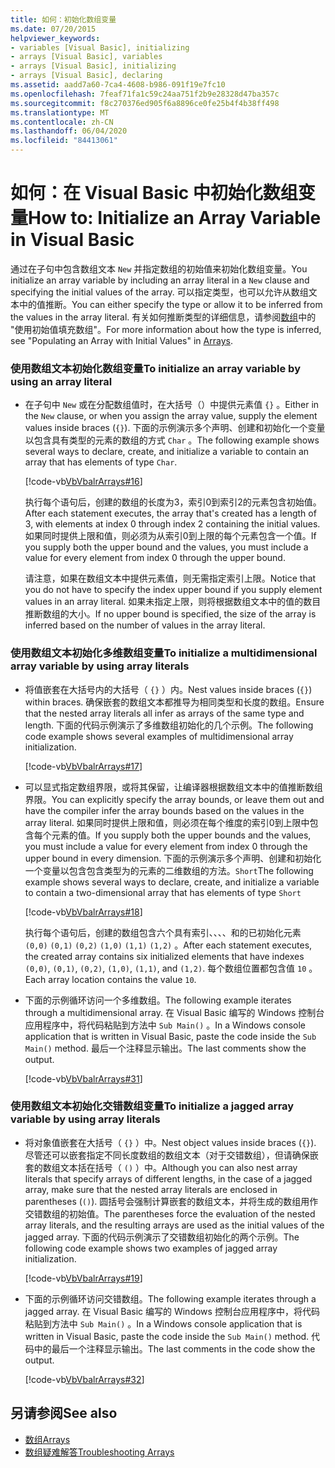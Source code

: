 ```yaml
---
title: 如何：初始化数组变量
ms.date: 07/20/2015
helpviewer_keywords:
- variables [Visual Basic], initializing
- arrays [Visual Basic], variables
- arrays [Visual Basic], initializing
- arrays [Visual Basic], declaring
ms.assetid: aadd7a60-7ca4-4608-b986-091f19e7fc10
ms.openlocfilehash: 7feaf71fa1c59c24aa751f2b9e28328d47ba357c
ms.sourcegitcommit: f8c270376ed905f6a8896ce0fe25b4f4b38ff498
ms.translationtype: MT
ms.contentlocale: zh-CN
ms.lasthandoff: 06/04/2020
ms.locfileid: "84413061"
---
```

# <a name="how-to-initialize-an-array-variable-in-visual-basic"></a><span data-ttu-id="e0bce-102">如何：在 Visual Basic 中初始化数组变量</span><span class="sxs-lookup"><span data-stu-id="e0bce-102">How to: Initialize an Array Variable in Visual Basic</span></span>
<span data-ttu-id="e0bce-103">通过在子句中包含数组文本 `New` 并指定数组的初始值来初始化数组变量。</span><span class="sxs-lookup"><span data-stu-id="e0bce-103">You initialize an array variable by including an array literal in a `New` clause and specifying the initial values of the array.</span></span> <span data-ttu-id="e0bce-104">可以指定类型，也可以允许从数组文本中的值推断。</span><span class="sxs-lookup"><span data-stu-id="e0bce-104">You can either specify the type or allow it to be inferred from the values in the array literal.</span></span> <span data-ttu-id="e0bce-105">有关如何推断类型的详细信息，请参阅[数组](index.md)中的 "使用初始值填充数组"。</span><span class="sxs-lookup"><span data-stu-id="e0bce-105">For more information about how the type is inferred, see "Populating an Array with Initial Values" in [Arrays](index.md).</span></span>  
  
### <a name="to-initialize-an-array-variable-by-using-an-array-literal"></a><span data-ttu-id="e0bce-106">使用数组文本初始化数组变量</span><span class="sxs-lookup"><span data-stu-id="e0bce-106">To initialize an array variable by using an array literal</span></span>  
  
- <span data-ttu-id="e0bce-107">在子句中 `New` 或在分配数组值时，在大括号（）中提供元素值 `{}` 。</span><span class="sxs-lookup"><span data-stu-id="e0bce-107">Either in the `New` clause, or when you assign the array value, supply the element values inside braces (`{}`).</span></span> <span data-ttu-id="e0bce-108">下面的示例演示多个声明、创建和初始化一个变量以包含具有类型的元素的数组的方式 `Char` 。</span><span class="sxs-lookup"><span data-stu-id="e0bce-108">The following example shows several ways to declare, create, and initialize a variable to contain an array that has elements of type `Char`.</span></span>  
  
     [!code-vb[VbVbalrArrays#16](~/samples/snippets/visualbasic/VS_Snippets_VBCSharp/VbVbalrArrays/VB/Class1.vb#16)]  
  
     <span data-ttu-id="e0bce-109">执行每个语句后，创建的数组的长度为3，索引0到索引2的元素包含初始值。</span><span class="sxs-lookup"><span data-stu-id="e0bce-109">After each statement executes, the array that's created has a length of 3, with elements at index 0 through index 2 containing the initial values.</span></span> <span data-ttu-id="e0bce-110">如果同时提供上限和值，则必须为从索引0到上限的每个元素包含一个值。</span><span class="sxs-lookup"><span data-stu-id="e0bce-110">If you supply both the upper bound and the values, you must include a value for every element from index 0 through the upper bound.</span></span>  
  
     <span data-ttu-id="e0bce-111">请注意，如果在数组文本中提供元素值，则无需指定索引上限。</span><span class="sxs-lookup"><span data-stu-id="e0bce-111">Notice that you do not have to specify the index upper bound if you supply element values in an array literal.</span></span> <span data-ttu-id="e0bce-112">如果未指定上限，则将根据数组文本中的值的数目推断数组的大小。</span><span class="sxs-lookup"><span data-stu-id="e0bce-112">If no upper bound is specified, the size of the array is inferred based on the number of values in the array literal.</span></span>  
  
### <a name="to-initialize-a-multidimensional-array-variable-by-using-array-literals"></a><span data-ttu-id="e0bce-113">使用数组文本初始化多维数组变量</span><span class="sxs-lookup"><span data-stu-id="e0bce-113">To initialize a multidimensional array variable by using array literals</span></span>  
  
- <span data-ttu-id="e0bce-114">将值嵌套在大括号内的大括号（ `{}` ）内。</span><span class="sxs-lookup"><span data-stu-id="e0bce-114">Nest values inside braces (`{}`) within braces.</span></span> <span data-ttu-id="e0bce-115">确保嵌套的数组文本都推导为相同类型和长度的数组。</span><span class="sxs-lookup"><span data-stu-id="e0bce-115">Ensure that the nested array literals all infer as arrays of the same type and length.</span></span> <span data-ttu-id="e0bce-116">下面的代码示例演示了多维数组初始化的几个示例。</span><span class="sxs-lookup"><span data-stu-id="e0bce-116">The following code example shows several examples of multidimensional array initialization.</span></span>  
  
     [!code-vb[VbVbalrArrays#17](~/samples/snippets/visualbasic/VS_Snippets_VBCSharp/VbVbalrArrays/VB/Class1.vb#17)]  
  
- <span data-ttu-id="e0bce-117">可以显式指定数组界限，或将其保留，让编译器根据数组文本中的值推断数组界限。</span><span class="sxs-lookup"><span data-stu-id="e0bce-117">You can explicitly specify the array bounds, or leave them out and have the compiler infer the array bounds based on the values in the array literal.</span></span> <span data-ttu-id="e0bce-118">如果同时提供上限和值，则必须在每个维度的索引0到上限中包含每个元素的值。</span><span class="sxs-lookup"><span data-stu-id="e0bce-118">If you supply both the upper bounds and the values, you must include a value for every element from index 0 through the upper bound in every dimension.</span></span> <span data-ttu-id="e0bce-119">下面的示例演示多个声明、创建和初始化一个变量以包含包含类型为的元素的二维数组的方法。`Short`</span><span class="sxs-lookup"><span data-stu-id="e0bce-119">The following example shows several ways to declare, create, and initialize a variable to contain a two-dimensional array that has elements of type `Short`</span></span>  
  
     [!code-vb[VbVbalrArrays#18](~/samples/snippets/visualbasic/VS_Snippets_VBCSharp/VbVbalrArrays/VB/Class1.vb#18)]  
  
     <span data-ttu-id="e0bce-120">执行每个语句后，创建的数组包含六个具有索引、、、、和的已初始化元素 `(0,0)` `(0,1)` `(0,2)` `(1,0)` `(1,1)` `(1,2)` 。</span><span class="sxs-lookup"><span data-stu-id="e0bce-120">After each statement executes, the created array contains six initialized elements that have indexes `(0,0)`, `(0,1)`, `(0,2)`, `(1,0)`, `(1,1)`, and `(1,2)`.</span></span> <span data-ttu-id="e0bce-121">每个数组位置都包含值 `10` 。</span><span class="sxs-lookup"><span data-stu-id="e0bce-121">Each array location contains the value `10`.</span></span>  
  
- <span data-ttu-id="e0bce-122">下面的示例循环访问一个多维数组。</span><span class="sxs-lookup"><span data-stu-id="e0bce-122">The following example iterates through a multidimensional array.</span></span> <span data-ttu-id="e0bce-123">在 Visual Basic 编写的 Windows 控制台应用程序中，将代码粘贴到方法中 `Sub Main()` 。</span><span class="sxs-lookup"><span data-stu-id="e0bce-123">In a Windows console application that is written in Visual Basic, paste the code inside the `Sub Main()` method.</span></span> <span data-ttu-id="e0bce-124">最后一个注释显示输出。</span><span class="sxs-lookup"><span data-stu-id="e0bce-124">The last comments show the output.</span></span>  
  
     [!code-vb[VbVbalrArrays#31](~/samples/snippets/visualbasic/VS_Snippets_VBCSharp/VbVbalrArrays/VB/Class1.vb#31)]  
  
### <a name="to-initialize-a-jagged-array-variable-by-using-array-literals"></a><span data-ttu-id="e0bce-125">使用数组文本初始化交错数组变量</span><span class="sxs-lookup"><span data-stu-id="e0bce-125">To initialize a jagged array variable by using array literals</span></span>  
  
- <span data-ttu-id="e0bce-126">将对象值嵌套在大括号（ `{}` ）中。</span><span class="sxs-lookup"><span data-stu-id="e0bce-126">Nest object values inside braces (`{}`).</span></span> <span data-ttu-id="e0bce-127">尽管还可以嵌套指定不同长度数组的数组文本（对于交错数组），但请确保嵌套的数组文本括在括号（ `()` ）中。</span><span class="sxs-lookup"><span data-stu-id="e0bce-127">Although you can also nest array literals that specify arrays of different lengths, in the case of a jagged array, make sure that the nested array literals are enclosed in parentheses (`()`).</span></span> <span data-ttu-id="e0bce-128">圆括号会强制计算嵌套的数组文本，并将生成的数组用作交错数组的初始值。</span><span class="sxs-lookup"><span data-stu-id="e0bce-128">The parentheses force the evaluation of the nested array literals, and the resulting arrays are used as the initial values of the jagged array.</span></span> <span data-ttu-id="e0bce-129">下面的代码示例演示了交错数组初始化的两个示例。</span><span class="sxs-lookup"><span data-stu-id="e0bce-129">The following code example shows two examples of jagged array initialization.</span></span>  
  
     [!code-vb[VbVbalrArrays#19](~/samples/snippets/visualbasic/VS_Snippets_VBCSharp/VbVbalrArrays/VB/Class1.vb#19)]  
  
- <span data-ttu-id="e0bce-130">下面的示例循环访问交错数组。</span><span class="sxs-lookup"><span data-stu-id="e0bce-130">The following example iterates through a jagged array.</span></span> <span data-ttu-id="e0bce-131">在 Visual Basic 编写的 Windows 控制台应用程序中，将代码粘贴到方法中 `Sub Main()` 。</span><span class="sxs-lookup"><span data-stu-id="e0bce-131">In a Windows console application that is written in Visual Basic, paste the code inside the `Sub Main()` method.</span></span>  <span data-ttu-id="e0bce-132">代码中的最后一个注释显示输出。</span><span class="sxs-lookup"><span data-stu-id="e0bce-132">The last comments in the code show the output.</span></span>  
  
     [!code-vb[VbVbalrArrays#32](~/samples/snippets/visualbasic/VS_Snippets_VBCSharp/VbVbalrArrays/VB/Class1.vb#32)]  
  
## <a name="see-also"></a><span data-ttu-id="e0bce-133">另请参阅</span><span class="sxs-lookup"><span data-stu-id="e0bce-133">See also</span></span>

- [<span data-ttu-id="e0bce-134">数组</span><span class="sxs-lookup"><span data-stu-id="e0bce-134">Arrays</span></span>](index.md)
- [<span data-ttu-id="e0bce-135">数组疑难解答</span><span class="sxs-lookup"><span data-stu-id="e0bce-135">Troubleshooting Arrays</span></span>](troubleshooting-arrays.md)
